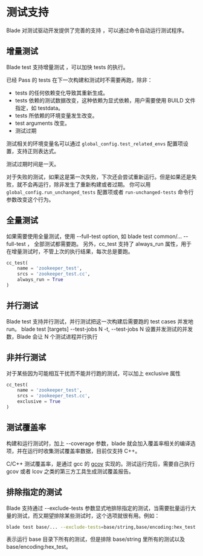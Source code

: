 # 测试支持 #

Blade 对测试驱动开发提供了完善的支持 ，可以通过命令自动运行测试程序。

## 增量测试 ##

Blade test 支持增量测试 ，可以加快 tests 的执行。

已经 Pass 的 tests 在下一次构建和测试时不需要再跑，除非：

* tests 的任何依赖变化导致其重新生成。
* tests 依赖的测试数据改变，这种依赖为显式依赖，用户需要使用 BUILD 文件指定，如 testdata。
* tests 所依赖的环境变量发生改变。
* test arguments 改变。
* 测试过期

测试相关的环境变量名可以通过 `global_config.test_related_envs` 配置项设置，支持正则表达式。

测试过期时间是一天。

对于失败的测试，如果这是第一次失败，下次还会尝试重新运行。但是如果还是失败，就不会再运行，除非发生了重新构建或者过期。
你可以用 `global_config.run_unchanged_tests` 配置项或者 `run-unchanged-tests` 命令行参数改变这个行为。

## 全量测试 ##

如果需要使用全量测试，使用 --full-test option, 如 blade test common/... --full-test ， 全部测试都需要跑。
另外，cc_test 支持了 always_run 属性，用于在增量测试时，不管上次的执行结果，每次总是要跑。

```python
cc_test(
    name = 'zookeeper_test',
    srcs = 'zookeeper_test.cc',
    always_run = True
)
```

## 并行测试 ##

Blade test 支持并行测试，并行测试把这一次构建后需要跑的 test cases 并发地 run。
blade test [targets] --test-jobs N
-t, --test-jobs N 设置并发测试的并发数，Blade 会让 N 个测试进程并行执行

## 非并行测试 ##

对于某些因为可能相互干扰而不能并行跑的测试，可以加上 exclusive 属性

```python
cc_test(
    name = 'zookeeper_test',
    srcs = 'zookeeper_test.cc',
    exclusive = True
)
```

## 测试覆盖率 ##

构建和运行测试时，加上 --coverage 参数，blade 就会加入覆盖率相关的编译选项，并在运行时收集测试覆盖率数据，目前仅支持 C++。

C/C++ 测试覆盖率，是通过 gcc 的 [gcov](https://gcc.gnu.org/onlinedocs/gcc/Gcov.html) 实现的。测试运行完后，需要自己执行 gcov 或者 lcov 之类的第三方工具生成测试覆盖报告。

## 排除指定的测试 ##

Blade 支持通过 --exclude-tests 参数显式地排除指定的测试，当需要批量运行大量的测试，而又期望排除某些测试时，这个选项就很有用。例如：

```bash
blade test base/... --exclude-tests=base/string,base/encoding:hex_test
```

表示运行 base 目录下所有的测试，但是排除 base/string 里所有的测试以及 base/encoding:hex_test。
